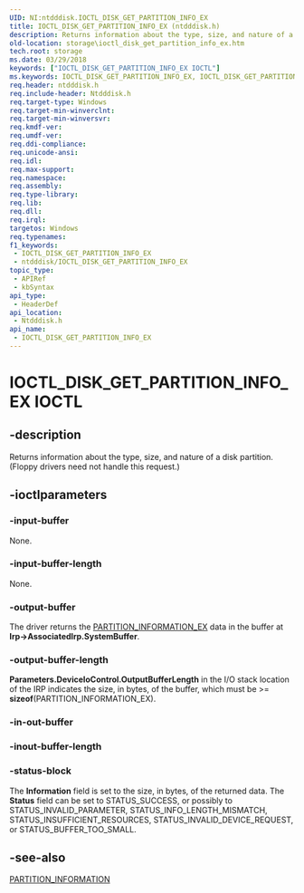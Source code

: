 ```yaml
---
UID: NI:ntdddisk.IOCTL_DISK_GET_PARTITION_INFO_EX
title: IOCTL_DISK_GET_PARTITION_INFO_EX (ntdddisk.h)
description: Returns information about the type, size, and nature of a disk partition. (Floppy drivers need not handle this request.).
old-location: storage\ioctl_disk_get_partition_info_ex.htm
tech.root: storage
ms.date: 03/29/2018
keywords: ["IOCTL_DISK_GET_PARTITION_INFO_EX IOCTL"]
ms.keywords: IOCTL_DISK_GET_PARTITION_INFO_EX, IOCTL_DISK_GET_PARTITION_INFO_EX control, IOCTL_DISK_GET_PARTITION_INFO_EX control code [Storage Devices], k307_e9e632f5-6cc9-4494-876a-2e2f9071358b.xml, ntdddisk/IOCTL_DISK_GET_PARTITION_INFO_EX, storage.ioctl_disk_get_partition_info_ex
req.header: ntdddisk.h
req.include-header: Ntdddisk.h
req.target-type: Windows
req.target-min-winverclnt: 
req.target-min-winversvr: 
req.kmdf-ver: 
req.umdf-ver: 
req.ddi-compliance: 
req.unicode-ansi: 
req.idl: 
req.max-support: 
req.namespace: 
req.assembly: 
req.type-library: 
req.lib: 
req.dll: 
req.irql: 
targetos: Windows
req.typenames: 
f1_keywords:
 - IOCTL_DISK_GET_PARTITION_INFO_EX
 - ntdddisk/IOCTL_DISK_GET_PARTITION_INFO_EX
topic_type:
 - APIRef
 - kbSyntax
api_type:
 - HeaderDef
api_location:
 - Ntdddisk.h
api_name:
 - IOCTL_DISK_GET_PARTITION_INFO_EX
---
```


# IOCTL_DISK_GET_PARTITION_INFO_EX IOCTL


## -description

Returns information about the type, size, and nature of a disk partition. (Floppy drivers need not handle this request.)

## -ioctlparameters

### -input-buffer

None.

### -input-buffer-length

None.

### -output-buffer

The driver returns the <a href="/windows-hardware/drivers/ddi/ntdddisk/ns-ntdddisk-_partition_information_ex">PARTITION_INFORMATION_EX</a> data in the buffer at <b>Irp->AssociatedIrp.SystemBuffer</b>.

### -output-buffer-length

<b>Parameters.DeviceIoControl.OutputBufferLength</b> in the I/O stack location of the IRP indicates the size, in bytes, of the buffer, which must be >= <b>sizeof</b>(PARTITION_INFORMATION_EX).

### -in-out-buffer

### -inout-buffer-length

### -status-block

The <b>Information</b> field is set to the size, in bytes, of the returned data. The <b>Status</b> field can be set to STATUS_SUCCESS, or possibly to STATUS_INVALID_PARAMETER, STATUS_INFO_LENGTH_MISMATCH, STATUS_INSUFFICIENT_RESOURCES, STATUS_INVALID_DEVICE_REQUEST, or STATUS_BUFFER_TOO_SMALL.

## -see-also

<a href="/windows-hardware/drivers/ddi/ntdddisk/ns-ntdddisk-_partition_information">PARTITION_INFORMATION</a>
